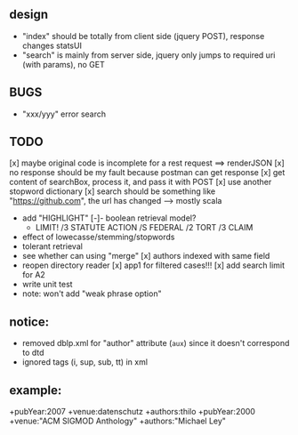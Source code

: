 ## design
  
- "index" should be totally from client side (jquery POST), response changes statsUI
- "search" is mainly from server side, jquery only jumps to required uri (with params), no GET


## BUGS
- "xxx/yyy" error search

## TODO

[x] maybe original code is incomplete for a rest request ==> renderJSON
[x] no response should be my fault because postman can get response
[x] get content of searchBox, process it, and pass it with POST
[x] use another stopword dictionary
[x] search should be something like "https://github.com", the url has changed --> mostly scala
- add "HIGHLIGHT"
[-]- boolean retrieval model?
   - LIMIT! /3 STATUTE ACTION /S FEDERAL /2 TORT /3 CLAIM
- effect of lowecasse/stemming/stopwords
- tolerant retrieval
- see whether can using "merge"
[x] authors indexed with same field
- reopen directory reader
[x] app1 for filtered cases!!!
[x] add search limit for A2
- write unit test
- note: won't add "weak phrase option"


## notice:
- removed dblp.xml for "author" attribute (`aux`) since it doesn't correspond to dtd
- ignored tags (i, sup, sub, tt) in xml

## example:
+pubYear:2007 +venue:datenschutz +authors:thilo
+pubYear:2000 +venue:"ACM SIGMOD Anthology" +authors:"Michael Ley"